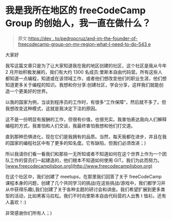 # 我是我所在地区的 freeCodeCamp Group 的创始人，我一直在做什么？

> 原文:[https://dev . to/pedropcruz/and-im-the-founder-of-freecodecamp-group-on-my-region-what-I-need-to-do-543 e](https://dev.to/pedropcruz/and-im-the-founder-of-freecodecamp-group-on-my-region-what-i-need-to-do-543e)

大家好

我写这篇文章只是为了让大家知道我在我的地区创建的社区，这个社区是我从今年 2 月开始积极发展的，我们有大约 1300 名成员:里斯本自由代码营。所有这些人都知道一点编程，知道或在该领域工作，或者他们想改变他们的职业生涯，他们想知道更多关于编程的知识。我想和你分享:创建社区，学会分享，这样我们就能创造一个更美好的世界。

以我的国家为例，当谈到程序员的工作时，有很多“工作保障”，然后就不多了。但我想改变这种模式，这就是我决定下注的原因。

这不是一份明显有报酬的工作，但很有价值，也很充实。我害怕表达我向人们解释编程的方式，我害怕和人们交谈，我最终害怕我想和他们打交道。

直到那种恐惧进化，现在它们是我拥有的品质。当然，每天我都在进步，并且在我的国家的编程社区中有了更多的知名度。它有缺陷，但我们必须改进；)

所以我请你们看一看我们和那些一无所知或者不知道如何在这个世界上作为一个团队工作的营员们一起建造的，他们根本不知道如何使用 GIT。我们为此而努力。[www.freecodecamplisbon.org](http://www.freecodecamplisbon.org)

在这个社区中，我们创建了 meetups，在那里我们回答了关于 freeCodeCamp 课程本身的问题，创建了几个共同学习的挑战(在这些挑战/游戏中，我们都学习并从中获得乐趣),我们创建了关于各种主题的研讨会和讲座。我们希望扩展到更多类型的活动，比如黑客马拉松。我们不时向里斯本自由代码营的人出售 t 恤衫。还有人喜欢！:)

非常感谢你们所有人；)